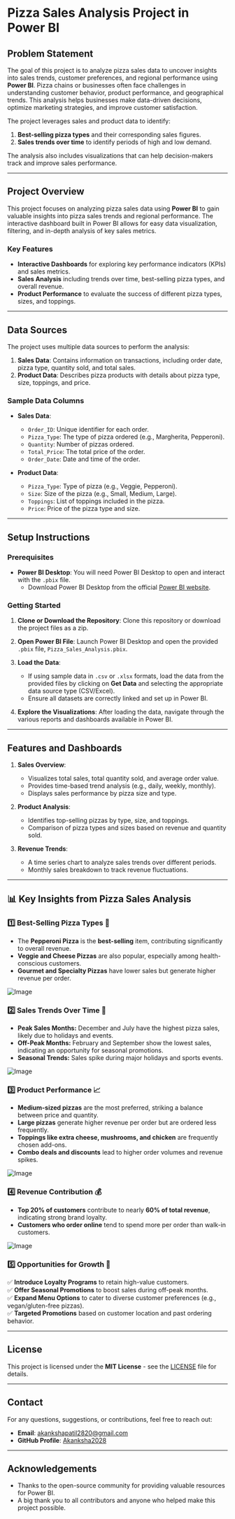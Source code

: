 # **Pizza Sales Analysis Project in Power BI**

## **Problem Statement**
The goal of this project is to analyze pizza sales data to uncover insights into sales trends, customer preferences, and regional performance using **Power BI**. Pizza chains or businesses often face challenges in understanding customer behavior, product performance, and geographical trends. This analysis helps businesses make data-driven decisions, optimize marketing strategies, and improve customer satisfaction.

The project leverages sales and product data to identify:
1. **Best-selling pizza types** and their corresponding sales figures.
2. **Sales trends over time** to identify periods of high and low demand.

The analysis also includes visualizations that can help decision-makers track and improve sales performance.

---

## **Project Overview**
This project focuses on analyzing pizza sales data using **Power BI** to gain valuable insights into pizza sales trends and regional performance. The interactive dashboard built in Power BI allows for easy data visualization, filtering, and in-depth analysis of key sales metrics.

### **Key Features**
- **Interactive Dashboards** for exploring key performance indicators (KPIs) and sales metrics.
- **Sales Analysis** including trends over time, best-selling pizza types, and overall revenue.
- **Product Performance** to evaluate the success of different pizza types, sizes, and toppings.

---

## **Data Sources**
The project uses multiple data sources to perform the analysis:

1. **Sales Data**: Contains information on transactions, including order date, pizza type, quantity sold, and total sales.
2. **Product Data**: Describes pizza products with details about pizza type, size, toppings, and price.

### **Sample Data Columns**
- **Sales Data**:
  - `Order_ID`: Unique identifier for each order.
  - `Pizza_Type`: The type of pizza ordered (e.g., Margherita, Pepperoni).
  - `Quantity`: Number of pizzas ordered.
  - `Total_Price`: The total price of the order.
  - `Order_Date`: Date and time of the order.

- **Product Data**:
  - `Pizza_Type`: Type of pizza (e.g., Veggie, Pepperoni).
  - `Size`: Size of the pizza (e.g., Small, Medium, Large).
  - `Toppings`: List of toppings included in the pizza.
  - `Price`: Price of the pizza type and size.

---

## **Setup Instructions**

### **Prerequisites**
- **Power BI Desktop**: You will need Power BI Desktop to open and interact with the `.pbix` file.
  - Download Power BI Desktop from the official [Power BI website](https://powerbi.microsoft.com/desktop/).

### **Getting Started**
1. **Clone or Download the Repository**: 
   Clone this repository or download the project files as a zip.
   
2. **Open Power BI File**: 
   Launch Power BI Desktop and open the provided `.pbix` file, `Pizza_Sales_Analysis.pbix`.

3. **Load the Data**: 
   - If using sample data in `.csv` or `.xlsx` formats, load the data from the provided files by clicking on **Get Data** and selecting the appropriate data source type (CSV/Excel).
   - Ensure all datasets are correctly linked and set up in Power BI.

4. **Explore the Visualizations**: 
   After loading the data, navigate through the various reports and dashboards available in Power BI.

---

## **Features and Dashboards**

1. **Sales Overview**:
   - Visualizes total sales, total quantity sold, and average order value.
   - Provides time-based trend analysis (e.g., daily, weekly, monthly).
   - Displays sales performance by pizza size and type.

2. **Product Analysis**:
   - Identifies top-selling pizzas by type, size, and toppings.
   - Comparison of pizza types and sizes based on revenue and quantity sold.

3. **Revenue Trends**:
   - A time series chart to analyze sales trends over different periods.
   - Monthly sales breakdown to track revenue fluctuations.

---

## **📊 Key Insights from Pizza Sales Analysis**  

### **1️⃣ Best-Selling Pizza Types 🍕**  
- The **Pepperoni Pizza** is the **best-selling** item, contributing significantly to overall revenue.  
- **Veggie and Cheese Pizzas** are also popular, especially among health-conscious customers.  
- **Gourmet and Specialty Pizzas** have lower sales but generate higher revenue per order.  

![Image](https://github.com/user-attachments/assets/95f16c10-d32a-4387-a0bb-7bf975b100fd)

### **2️⃣ Sales Trends Over Time 📅**  
- **Peak Sales Months:** December and July have the highest pizza sales, likely due to holidays and events.  
- **Off-Peak Months:** February and September show the lowest sales, indicating an opportunity for seasonal promotions.  
- **Seasonal Trends:** Sales spike during major holidays and sports events.  

![Image](https://github.com/user-attachments/assets/2b3c4d0d-90fe-40f6-bfd8-58429e1e524e)

### **3️⃣ Product Performance 📈**  
- **Medium-sized pizzas** are the most preferred, striking a balance between price and quantity.  
- **Large pizzas** generate higher revenue per order but are ordered less frequently.  
- **Toppings like extra cheese, mushrooms, and chicken** are frequently chosen add-ons.  
- **Combo deals and discounts** lead to higher order volumes and revenue spikes.  

![Image](https://github.com/user-attachments/assets/1ec6d5bf-f3ff-40c3-bc9c-95577a57c145)

### **4️⃣ Revenue Contribution 💰**  
- **Top 20% of customers** contribute to nearly **60% of total revenue**, indicating strong brand loyalty.  
- **Customers who order online** tend to spend more per order than walk-in customers.  

![Image](https://github.com/user-attachments/assets/fa7ab650-eb34-42bc-a62b-f4492c12c014)

### **5️⃣ Opportunities for Growth 🚀**  
✅ **Introduce Loyalty Programs** to retain high-value customers.  
✅ **Offer Seasonal Promotions** to boost sales during off-peak months.  
✅ **Expand Menu Options** to cater to diverse customer preferences (e.g., vegan/gluten-free pizzas).  
✅ **Targeted Promotions** based on customer location and past ordering behavior.  

---

## **License**

This project is licensed under the **MIT License** - see the [LICENSE](LICENSE) file for details.

---

## **Contact**

For any questions, suggestions, or contributions, feel free to reach out:
- **Email**: akankshapatil2820@gmail.com
- **GitHub Profile**: [Akanksha2028](https://github.com/Akanksha2028)

---

## **Acknowledgements**
- Thanks to the open-source community for providing valuable resources for Power BI.
- A big thank you to all contributors and anyone who helped make this project possible.
